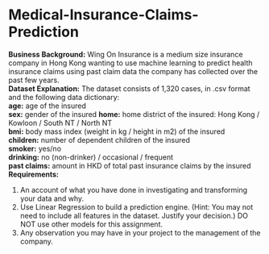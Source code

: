 # Medical-Insurance-Claims-Prediction
**Business Background:** Wing On Insurance is a medium size insurance company in Hong Kong wanting to use machine learning to predict health insurance claims using past claim data the company has collected over the past few years.  
**Dataset Explanation:** The dataset consists of 1,320 cases, in .csv format and the following data dictionary:   
**age:** age of the insured  
**sex:** gender of the insured
**home:** home district of the insured: Hong Kong / Kowloon / South NT / North NT   
**bmi:** body mass index (weight in kg / height in m2) of the insured    
**children:** number of dependent children of the insured  
**smoker:** yes/no   
**drinking:** no (non-drinker) / occasional / frequent  
**past claims:** amount in HKD of total past insurance claims by the insured  
**Requirements:**  
1. An account of what you have done in investigating and transforming your data and why.
2. Use Linear Regression to build a prediction engine. (Hint: You may not need to include all
features in the dataset. Justify your decision.) DO NOT use other models for this
assignment.
3. Any observation you may have in your project to the management of the company.

